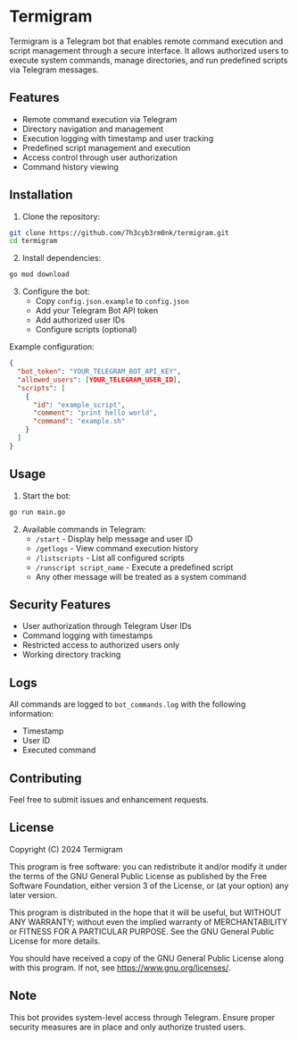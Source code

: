 # Termigram

Termigram is a Telegram bot that enables remote command execution and script management through a secure interface. It allows authorized users to execute system commands, manage directories, and run predefined scripts via Telegram messages.

## Features

- Remote command execution via Telegram
- Directory navigation and management
- Execution logging with timestamp and user tracking
- Predefined script management and execution
- Access control through user authorization
- Command history viewing

## Installation

1. Clone the repository:
```bash
git clone https://github.com/7h3cyb3rm0nk/termigram.git
cd termigram
```

2. Install dependencies:
```bash
go mod download
```

3. Configure the bot:
   - Copy `config.json.example` to `config.json`
   - Add your Telegram Bot API token
   - Add authorized user IDs
   - Configure scripts (optional)

Example configuration:
```json
{
  "bot_token": "YOUR_TELEGRAM_BOT_API_KEY",
  "allowed_users": [YOUR_TELEGRAM_USER_ID],
  "scripts": [
    {
      "id": "example_script",
      "comment": "print hello world",
      "command": "example.sh"
    }
  ]
}
```

## Usage

1. Start the bot:
```bash
go run main.go
```

2. Available commands in Telegram:
   - `/start` - Display help message and user ID
   - `/getlogs` - View command execution history
   - `/listscripts` - List all configured scripts
   - `/runscript script_name` - Execute a predefined script
   - Any other message will be treated as a system command

## Security Features

- User authorization through Telegram User IDs
- Command logging with timestamps
- Restricted access to authorized users only
- Working directory tracking

## Logs

All commands are logged to `bot_commands.log` with the following information:
- Timestamp
- User ID
- Executed command

## Contributing

Feel free to submit issues and enhancement requests.

## License

Copyright (C) 2024 Termigram

This program is free software: you can redistribute it and/or modify
it under the terms of the GNU General Public License as published by
the Free Software Foundation, either version 3 of the License, or
(at your option) any later version.

This program is distributed in the hope that it will be useful,
but WITHOUT ANY WARRANTY; without even the implied warranty of
MERCHANTABILITY or FITNESS FOR A PARTICULAR PURPOSE.  See the
GNU General Public License for more details.

You should have received a copy of the GNU General Public License
along with this program.  If not, see <https://www.gnu.org/licenses/>.

## Note

This bot provides system-level access through Telegram. Ensure proper security measures are in place and only authorize trusted users.
